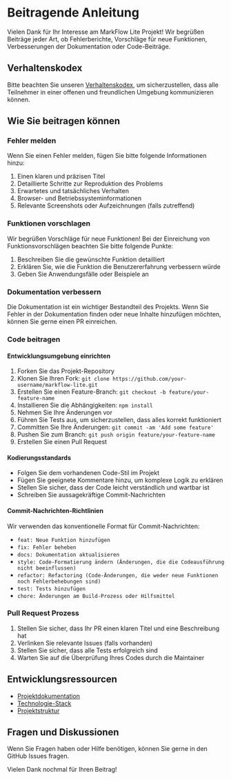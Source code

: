 # Beitragende Anleitung

Vielen Dank für Ihr Interesse am MarkFlow Lite Projekt! Wir begrüßen Beiträge jeder Art, ob Fehlerberichte, Vorschläge für neue Funktionen, Verbesserungen der Dokumentation oder Code-Beiträge.

## Verhaltenskodex

Bitte beachten Sie unseren [Verhaltenskodex](CODE_OF_CONDUCT.md), um sicherzustellen, dass alle Teilnehmer in einer offenen und freundlichen Umgebung kommunizieren können.

## Wie Sie beitragen können

### Fehler melden

Wenn Sie einen Fehler melden, fügen Sie bitte folgende Informationen hinzu:

1. Einen klaren und präzisen Titel
2. Detaillierte Schritte zur Reproduktion des Problems
3. Erwartetes und tatsächliches Verhalten
4. Browser- und Betriebssysteminformationen
5. Relevante Screenshots oder Aufzeichnungen (falls zutreffend)

### Funktionen vorschlagen

Wir begrüßen Vorschläge für neue Funktionen! Bei der Einreichung von Funktionsvorschlägen beachten Sie bitte folgende Punkte:

1. Beschreiben Sie die gewünschte Funktion detailliert
2. Erklären Sie, wie die Funktion die Benutzererfahrung verbessern würde
3. Geben Sie Anwendungsfälle oder Beispiele an

### Dokumentation verbessern

Die Dokumentation ist ein wichtiger Bestandteil des Projekts. Wenn Sie Fehler in der Dokumentation finden oder neue Inhalte hinzufügen möchten, können Sie gerne einen PR einreichen.

### Code beitragen

#### Entwicklungsumgebung einrichten

1. Forken Sie das Projekt-Repository
2. Klonen Sie Ihren Fork: `git clone https://github.com/your-username/markflow-lite.git`
3. Erstellen Sie einen Feature-Branch: `git checkout -b feature/your-feature-name`
4. Installieren Sie die Abhängigkeiten: `npm install`
5. Nehmen Sie Ihre Änderungen vor
6. Führen Sie Tests aus, um sicherzustellen, dass alles korrekt funktioniert
7. Committen Sie Ihre Änderungen: `git commit -am 'Add some feature'`
8. Pushen Sie zum Branch: `git push origin feature/your-feature-name`
9. Erstellen Sie einen Pull Request

#### Kodierungsstandards

- Folgen Sie dem vorhandenen Code-Stil im Projekt
- Fügen Sie geeignete Kommentare hinzu, um komplexe Logik zu erklären
- Stellen Sie sicher, dass der Code leicht verständlich und wartbar ist
- Schreiben Sie aussagekräftige Commit-Nachrichten

#### Commit-Nachrichten-Richtlinien

Wir verwenden das konventionelle Format für Commit-Nachrichten:

- `feat: Neue Funktion hinzufügen`
- `fix: Fehler beheben`
- `docs: Dokumentation aktualisieren`
- `style: Code-Formatierung ändern (Änderungen, die die Codeausführung nicht beeinflussen)`
- `refactor: Refactoring (Code-Änderungen, die weder neue Funktionen noch Fehlerbehebungen sind)`
- `test: Tests hinzufügen`
- `chore: Änderungen am Build-Prozess oder Hilfsmittel`

### Pull Request Prozess

1. Stellen Sie sicher, dass Ihr PR einen klaren Titel und eine Beschreibung hat
2. Verlinken Sie relevante Issues (falls vorhanden)
3. Stellen Sie sicher, dass alle Tests erfolgreich sind
4. Warten Sie auf die Überprüfung Ihres Codes durch die Maintainer

## Entwicklungsressourcen

- [Projektdokumentation](README.md)
- [Technologie-Stack](README.md#technologie-stack)
- [Projektstruktur](README.md#dokumentationsstruktur)

## Fragen und Diskussionen

Wenn Sie Fragen haben oder Hilfe benötigen, können Sie gerne in den GitHub Issues fragen.

Vielen Dank nochmal für Ihren Beitrag!